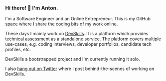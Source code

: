 ### Hi there! 👋 I'm Anton.

I'm a Software Engineer and an Online Entrepreneur. This is my GitHub space where I share the coding bits of my work online.


These days I mainly work on [DevSkills](https://devskills.co). It is a platform which provides technical assessment as a standalone service. The platform covers multiple use-cases, e.g. coding interviews, developer portfolios, candidate tech profiles, etc.

DevSkills a bootstrapped project and I'm currently running it solo.

I also [hang out on Twitter](https://twitter.com/fenskexyz) where I post behind-the-scenes of working on DevSkills.
